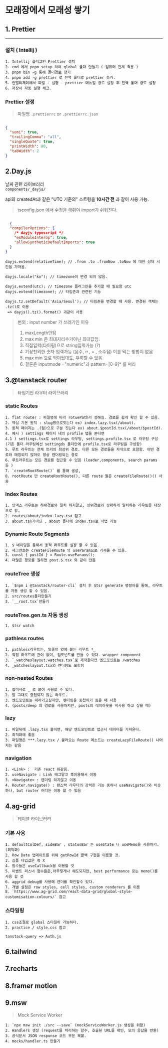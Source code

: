 # 모래장에서 모래성 쌓기

## 1. Prettier

<hr>

### 설치 ( Intellij )

    1. Intellij 플러그인 Prettier 설치
    2. cmd 에서 pnpm setup 하여 global 폴더 만들기 ( 컴퓨터 전체 적용 )
    3. pnpm bin -g 통해 폴더경로 찾기
    4. pnpm add -g prettier 로 전역 폴더로 prettier 추가.
    5. 인텔리제이에서 파일 - 설정 - prettier 매뉴얼 경로 설정 후 전역 폴더 경로 설정 
    6. 저장시 자동 실행 체크.

### Prettier 설정

> 파일명 `.prettierrc` or `.prettierrc.json`

```json

{
  "semi": true,
  "trailingComma": "all",
  "singleQuote": true,
  "printWidth": 80,
  "tabWidth": 2
}

```

## 2.Day.js

날짜 관련 라이브러리  
`components/_dayjs/`

api의 createdAt과 같은 "UTC 기준의" 스트링을 **10시간 전** 과 같이 사용 가능.

  > tsconfig.json 에서 수정을 해줘야 import가 쉬워진다.
```json

  {
  "compilerOptions": {
    /* dayjs typescript */
    "esModuleInterop": true,
    "allowSyntheticDefaultImports": true
  }
}
```



    dayjs.extend(relativeTime); // .from .to .fromNow .toNow 에 대한 상대 시간을 가져옴.

    dayjs.locale("ko"); // timezone이 변경 되지 않음.

    dayjs.extend(utc); // timezone 플러그인을 추가할 때 필요함 utc
    dayjs.extend(timezone); // 타임존과 관련된 기능 

    dayjs.tz.setDefault('Asia/Seoul'); // 타임존을 변경할 때 사용. 변경된 객체는 .tz()로 이용
     => dayjs().tz().format() 과같이 사용


> 번외 : input number 가 쓰레기인 이유
> 1. maxLength안됨
> 2. max min 은 최대자리수가아닌 최대값임.
> 3. 직접입력(타이핑)으로 string입력가능 (?)
> 4. 기상천외한 숫자 입력가능 (음수, e , + , 소수점) 이를 막는 방법이 없음
> 5. max min 으로 막아뒀대도, 우회할 수 있음
> 6. 결론은  inputmode ="numeric"과 pattern=[0-9]* 를 써라 


## 3.@tanstack router

> 타입기반 라우터 라이브러리

### static Routes
   
    1. flat router : 파일명에 따라 rotuePath가 정해짐. 경로를 쉽게 확인 할 수 있음.  
    2. 핵심 기본 원칙 : slug명으로짓는다 ex) index.lazy.tsx(/about).  
    3. 동적 페이지는 .(점)으로 구분 짓는다 ex) about.$postId.tsx(/about/$postId).  
    4. 예시 ) settings 페이지 내의 profile 탭을 본다면   
    4.1 ) settings.tsx로 settings 라우팅, settings.profile.tsx 로 라우팅 구성  
    (기존 폴더 라우팅에선 settingds 폴더안에 profile.tsx로 라우팅을 구성함)   
    5. 루트 라우트는 전체 트리의 최상위 경로. 다른 모든 경로들을 자식으로 포함함. 어떤 경로와 매칭되지 않아도 항상 렌더링되는 경로  
    6. 루트라우트는 모든 경로를 접근할 수 있음 (loader,components, search params 등 )  
    7. `createRootRoute()` 를 통해 생성,  
    8. rootRoute 만 createRootRoute(), 다른 route 들은 createFileRoute()() 사용

### index Routes

    1. 인덱스 라우트는 하위경로와 일치 하지않고, 상위경로와 정확하게 일치하는 라우트를 대상으로 함.
    2. routes/about/index.lazy.tsx 참고
    3. about.tsx가아닌 , about 폴더에 index.tsx로 작업 가능

### Dynamic Route Segments

    1. $ 네이밍을 통해서 동적 라우트를 설정 할 수 있음.
    2. 세그먼츠는 createFileRoute 의 useParam으로 가져올 수 있음.
    3. const { postId } = Route.useParams();
    4. 더많은 경로를 원하면 post.$.tsx 와 같이 만듬
### routeTree 생성  
    1. `$npm i @tanstack/router-cli` 설치 후 $tsr generate 명령어를 통해, 라우트를 자동 생성 할 수 있음.
    2. src/routes폴더만들기
    3. `__root.tsx`만들기

### routeTree.gen.ts 자동 생성
    1. $tsr watch


### pathless routes
    1. pathless라우트는, 밀줄이 앞에 붙는 라우트 *_
    2. 직접 라우트에 관여 없이, 컴포넌트를 만들 수 있다. wrapper component
    3. `_watcheslayout.watches.tsx`로 제작한다면 엔드포인트는 /watches
    4. _watcheslayout.tsx의 렌더링도 포함됨

### non-nested Routes 
    1. 접미사로 _ 로 붙여 사용할 수 있다. 
    2. 말 그대로 중첩되지 않는 라우트. 
    3. 엔드포인트는 따라가고싶지만, 렌더링을 중첩하기 싫을 때 사용
    4. (posts/deep 의 경로를 사용하지만, posts의 레이아웃을 비사용 하고 싶을 때)

### lazy
    1. 파일뒤에 .lazy.tsx 붙이면, 해당 엔드포인트로 접근시 데이터를 가져온다.
    2. 최적화에 좋음
    3. 파일명은 ***.lazy.tsx / 불러오는 Route 메소드는 createLazyFileRoute() 나머지는 같음

### navigation
    1. <Link> :  기존 react 와같음.
    2. useNavigate : Link 태그말고 훅이용해서 이동
    3. <Navigate> : 렌더링 하지않고 이동
    4. Router.navigate() : 탠스택 라우터의 강력한 기능 중하나 useNavigate()와 비슷하나, but router 어디든 이동 할 수 있음

## 4.ag-grid
> 테이블 라이브러리

### 기본 사용
    1. defaultColDef, sideBar , statusBar 는 useState 나 useMemo를 사용하기.(최적화)
    2. Row Date 업데이트를 위해 getRowId 콜백 구현을 이용할 것. 
    3. 심플 타입값은 훅 X 
    4. 함수들은 useCallback을 이용할 것
    5. 이벤트 리스너 함수들은,아무렇게나 해도되지만, best performance 로는 memo()를 사용 할 것
    6. aggrid debug를 사용해 렌더를 확인할수 있다.
    7. 개별 설정은 row styles, cell styles, custom renderers 를 이용 
    8. `https://www.ag-grid.com/react-data-grid/global-style-customisation-colours/` 참고
### 스타일링
    1. css조절로 global 스타일이 가능하다. 
    2. practice / style.css 참고

`tanstack-query => Auth.js`

## 6.tailwind

## 7.recharts 

## 8.framer motion

## 9.msw
> Mock Service Worker

    1. `npx msw init ./src --save` (mockServiceWorker.js 생성을 위함)
    2. Handlers 생성 (request를 처리하는 함수, 호출된 URL를 확인, 모의 응답을 반환)  
    3. 공식문서 JSON response 코드 부분 복붙.
    4. mocks/handler.ts 만들기 
